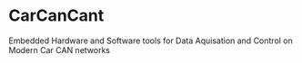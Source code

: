 # CarCanCant
Embedded Hardware and Software tools for Data Aquisation and Control on Modern Car CAN networks
